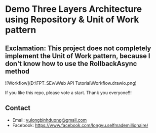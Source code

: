 # Demo Three Layers Architecture using Repository & Unit of Work pattern

## Exclamation: This project does not completely implement the Unit of Work pattern, because I don't know how to use the RollbackAsync method

![Workflow](D:\FPT_SE\v\Web API Tutorial\Workflow.drawio.png)

If you like this repo, please vote a start. Thank you everyone!!!

## Contact

- Email: vulongbinhduong@gmail.com
- Facebook: https://www.facebook.com/longvu.selfmademillionaire/
